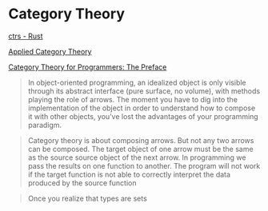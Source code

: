 Category Theory
===

[ctrs - Rust](https://docs.rs/ctrs/1.0.2/ctrs/)

[Applied Category Theory](https://ocw.mit.edu/courses/mathematics/18-s097-applied-category-theory-january-iap-2019/index.htm)

[Category Theory for Programmers: The Preface](https://bartoszmilewski.com/2014/10/28/category-theory-for-programmers-the-preface/)

> In object-oriented programming, an idealized object is only visible through its abstract interface (pure surface, no volume), with methods playing the role of arrows. The moment you have to dig into the implementation of the object in order to understand how to compose it with other objects, you’ve lost the advantages of your programming paradigm.

> Category theory is about composing arrows. But not any two arrows can be composed. The target object of one arrow must be the same as the source source object of the next arrow. In programming we pass the results on one function to another. The program will not work if the target function is not able to correctly interpret the data produced by the source function

> Once you realize that types are sets
